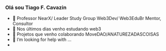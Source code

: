 ### Olá sou Tiago F. Cavazin 


- 🔭 Professor NearX/ Leader Study Group Web3Dev/ Web3EduBr Mentor, Consultor
- 🌱 Nos últimos dias venho estudando web3 
- 👯 Projetos que venho colaborando MoveDAO/ANATUREZADASCOISAS
- 🤔 I’m looking for help with ...
-
